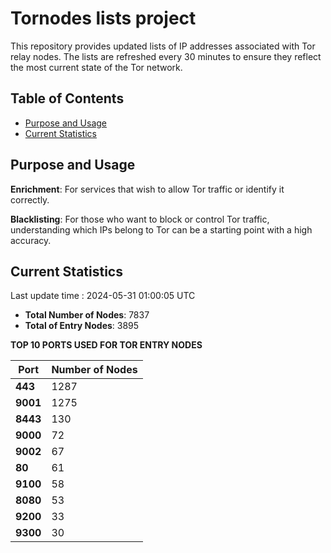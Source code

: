# Tornodes lists project

This repository provides updated lists of IP addresses associated with Tor relay nodes. The lists are refreshed every 30 minutes to ensure they reflect the most current state of the Tor network.

## Table of Contents

- [Purpose and Usage](#purpose-and-usage)
- [Current Statistics](#current-statistics)


## Purpose and Usage

**Enrichment**: For services that wish to allow Tor traffic or identify it correctly.

**Blacklisting**: For those who want to block or control Tor traffic, understanding which IPs belong to Tor can be a starting point with a high accuracy.

## Current Statistics

Last update time : 2024-05-31 01:00:05 UTC

- **Total Number of Nodes**: 7837
- **Total of Entry Nodes**: 3895

**TOP 10 PORTS USED FOR TOR ENTRY NODES**

| **Port** | **Number of Nodes** |
|------|-----------------|
| **443**   | 1287  |
| **9001**   | 1275  |
| **8443**   | 130  |
| **9000**   | 72  |
| **9002**   | 67  |
| **80**   | 61  |
| **9100**   | 58  |
| **8080**   | 53  |
| **9200**   | 33  |
| **9300**   | 30  |

